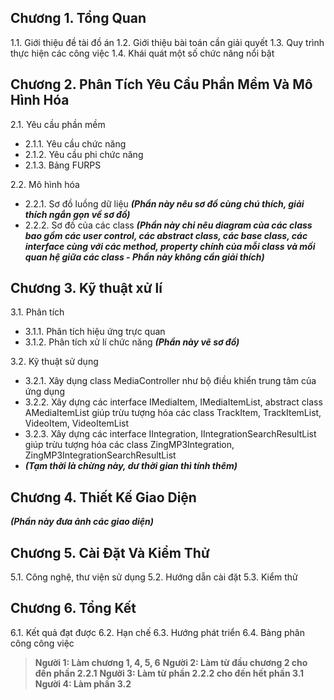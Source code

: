 ﻿## Chương 1. Tổng Quan
1.1. Giới thiệu đề tài đồ án
1.2. Giới thiệu bài toán cần giải quyết
1.3. Quy trình thực hiện các công việc
1.4. Khái quát một số chức năng nổi bật
## Chương 2. Phân Tích Yêu Cầu Phần Mềm Và Mô Hình Hóa
2.1. Yêu cầu phần mềm

 - 2.1.1. Yêu cầu chức năng
 - 2.1.2. Yêu cầu phi chức năng
 - 2.1.3. Bảng FURPS

2.2. Mô hình hóa

 - 2.2.1. Sơ đồ luồng dữ liệu ***(Phần này nêu sơ đồ cùng chú thích, giải thích ngắn gọn về sơ đồ)***
 - 2.2.2. Sơ đồ của các class ***(Phần này chỉ nêu diagram của các class bao gồm các user control, các abstract class, các base class, các interface cùng với các method, property chính của mỗi class và mối quan hệ giữa các class - Phần này không cần giải thích)***

## Chương 3. Kỹ thuật xử lí
3.1. Phân tích

 - 3.1.1. Phân tích hiệu ứng trực quan
 - 3.1.2. Phân tích xử lí chức năng ***(Phần này vẽ sơ đồ)***

 3.2. Kỹ thuật sử dụng

 - 3.2.1. Xây dụng class MediaController như bộ điều khiển trung tâm của ứng dụng
 - 3.2.2. Xây dựng các interface IMediaItem, IMediaItemList, abstract class AMediaItemList giúp trừu tượng hóa các class TrackItem, TrackItemList, VideoItem, VideoItemList
 - 3.2.3. Xây dựng các interface IIntegration, IIntegrationSearchResultList giúp trừu tượng hóa các class ZingMP3Integration, ZingMP3IntegrationSearchResultList
 - ***(Tạm thời là chừng này, dư thời gian thì tính thêm)***

## Chương 4. Thiết Kế Giao Diện
***(Phần này đưa ảnh các giao diện)***
## Chương 5. Cài Đặt Và Kiểm Thử
5.1. Công nghệ, thư viện sử dụng
5.2. Hướng dẫn cài đặt
5.3. Kiểm thử
## Chương 6. Tổng Kết
6.1. Kết quả đạt được
6.2. Hạn chế
6.3. Hướng phát triển
6.4. Bảng phân công công việc
> **Người 1: Làm chương 1, 4, 5, 6**
> **Người 2: Làm từ đầu chương 2 cho đến phần 2.2.1**
> **Ngưởi 3: Làm từ phần 2.2.2 cho đến hết phần 3.1**
> **Người 4: Làm phần 3.2**
